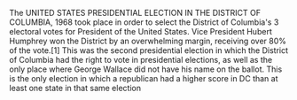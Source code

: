 The UNITED STATES PRESIDENTIAL ELECTION IN THE DISTRICT OF COLUMBIA, 1968 took place in order to select the District of Columbia's 3 electoral votes for President of the United States. Vice President Hubert Humphrey won the District by an overwhelming margin, receiving over 80% of the vote.[1] This was the second presidential election in which the District of Columbia had the right to vote in presidential elections, as well as the only place where George Wallace did not have his name on the ballot. This is the only election in which a republican had a higher score in DC than at least one state in that same election
